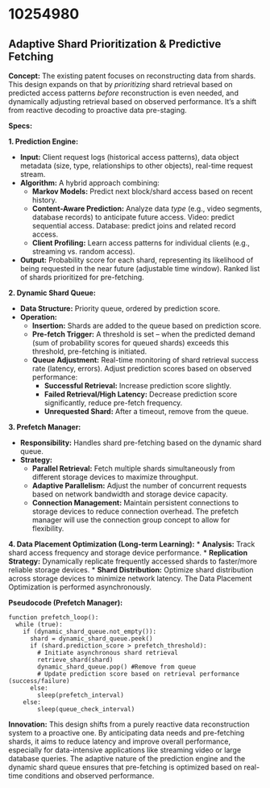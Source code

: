 # 10254980

## Adaptive Shard Prioritization & Predictive Fetching

**Concept:** The existing patent focuses on reconstructing data from shards. This design expands on that by *prioritizing* shard retrieval based on predicted access patterns *before* reconstruction is even needed, and dynamically adjusting retrieval based on observed performance.  It’s a shift from reactive decoding to proactive data pre-staging.

**Specs:**

**1. Prediction Engine:**
   * **Input:** Client request logs (historical access patterns), data object metadata (size, type, relationships to other objects), real-time request stream.
   * **Algorithm:**  A hybrid approach combining:
      * **Markov Models:** Predict next block/shard access based on recent history.
      * **Content-Aware Prediction:** Analyze data *type* (e.g., video segments, database records) to anticipate future access.  Video: predict sequential access. Database: predict joins and related record access.
      * **Client Profiling:**  Learn access patterns for individual clients (e.g., streaming vs. random access).
   * **Output:**  Probability score for each shard, representing its likelihood of being requested in the near future (adjustable time window).  Ranked list of shards prioritized for pre-fetching.

**2.  Dynamic Shard Queue:**
   * **Data Structure:** Priority queue, ordered by prediction score.
   * **Operation:**
      * **Insertion:**  Shards are added to the queue based on prediction score.
      * **Pre-fetch Trigger:**  A threshold is set – when the predicted demand (sum of probability scores for queued shards) exceeds this threshold, pre-fetching is initiated.
      * **Queue Adjustment:**  Real-time monitoring of shard retrieval success rate (latency, errors).  Adjust prediction scores based on observed performance:
          * **Successful Retrieval:** Increase prediction score slightly.
          * **Failed Retrieval/High Latency:**  Decrease prediction score significantly, reduce pre-fetch frequency.
          * **Unrequested Shard:** After a timeout, remove from the queue.

**3.  Prefetch Manager:**
   * **Responsibility:**  Handles shard pre-fetching based on the dynamic shard queue.
   * **Strategy:**
      * **Parallel Retrieval:**  Fetch multiple shards simultaneously from different storage devices to maximize throughput.
      * **Adaptive Parallelism:**  Adjust the number of concurrent requests based on network bandwidth and storage device capacity.
      * **Connection Management:**  Maintain persistent connections to storage devices to reduce connection overhead.  The prefetch manager will use the connection group concept to allow for flexibility.

**4.  Data Placement Optimization (Long-term Learning):**
    * **Analysis:** Track shard access frequency and storage device performance.
    * **Replication Strategy:**  Dynamically replicate frequently accessed shards to faster/more reliable storage devices.
    * **Shard Distribution:** Optimize shard distribution across storage devices to minimize network latency. The Data Placement Optimization is performed asynchronously.

**Pseudocode (Prefetch Manager):**

```
function prefetch_loop():
  while (true):
    if (dynamic_shard_queue.not_empty()):
      shard = dynamic_shard_queue.peek()
      if (shard.prediction_score > prefetch_threshold):
        # Initiate asynchronous shard retrieval
        retrieve_shard(shard)
        dynamic_shard_queue.pop() #Remove from queue
        # Update prediction score based on retrieval performance (success/failure)
      else:
        sleep(prefetch_interval)
    else:
        sleep(queue_check_interval)
```

**Innovation:**  This design shifts from a purely reactive data reconstruction system to a proactive one. By anticipating data needs and pre-fetching shards, it aims to reduce latency and improve overall performance, especially for data-intensive applications like streaming video or large database queries. The adaptive nature of the prediction engine and the dynamic shard queue ensures that pre-fetching is optimized based on real-time conditions and observed performance.